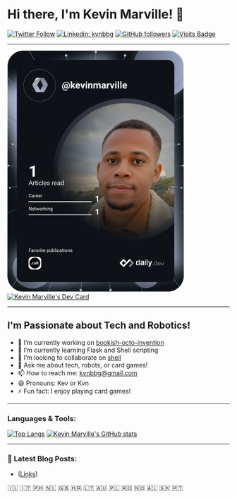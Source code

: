 # Hi there, I'm Kevin Marville! 👋

[![Twitter Follow](https://img.shields.io/twitter/follow/techandstream?style=social)](https://twitter.com/techandstream)
[![Linkedin: kvnbbg](https://img.shields.io/badge/-kvnbbg-blue?style=flat-square&logo=Linkedin&logoColor=white&link=https://www.linkedin.com/in/kvnbbg/)](https://www.linkedin.com/in/kvnbbg/)
[![GitHub followers](https://img.shields.io/github/followers/kvnbbg?label=Follow&style=social)](https://github.com/kvnbbg)
[![Visits Badge](https://badges.pufler.dev/visits/kvnbbg/bookish-octo-invention)](https://github.com/kvnbbg/bookish-octo-invention)

---
<a href="https://app.daily.dev/kevinmarville"><img src="https://github.com/Kvnbbg/kvnbbg/blob/main/devcard.svg" width="400" alt="Kevin Marville's Dev Card"/></a>
<a href="https://app.daily.dev/kevinmarville"><img src="https://api.daily.dev/devcards/130645ba57a64172bee26319c72db0a5.png?r=ldq" width="400" alt="Kevin Marville's Dev Card"/></a>

---

## I'm Passionate about Tech and Robotics!

- 🔭 I’m currently working on [bookish-octo-invention](https://github.com/kvnbbg/bookish-octo-invention)
- 🌱 I’m currently learning Flask and Shell scripting
- 👯 I’m looking to collaborate on [shell](https://github.com/Kvnbbg/ubiquitous-fishstick)
- 💬 Ask me about tech, robots, or card games!
- 📫 How to reach me: kvnbbg@gmail.com
- 😄 Pronouns: Kev or Kvn
- ⚡ Fun fact: I enjoy playing card games!

---

### Languages & Tools:

[![Top Langs](https://github-readme-stats.vercel.app/api/top-langs/?username=kvnbbg&layout=compact)](https://github.com/kvnbbg)
[![Kevin Marville's GitHub stats](https://github-readme-stats.vercel.app/api?username=kvnbbg&show_icons=true&theme=radical)](https://github.com/kvnbbg)

---

### 📕 Latest Blog Posts:

<!-- BLOG-POST-LIST:START -->
- ([Links](https://allmylinks.com/kevin-marville))
<!-- BLOG-POST-LIST:END -->

🇮🇱 🇮🇹 🇵🇭 🇳🇱 🇬🇧 🇭🇷 🇱🇹 🇦🇺 🇵🇱 🇷🇴 🇳🇴 🇦🇱 🇸🇰 🇵🇹
